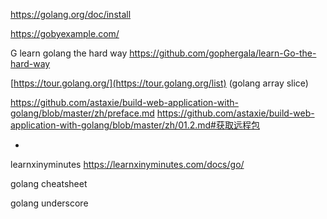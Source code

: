 
https://golang.org/doc/install

https://gobyexample.com/

G learn golang the hard way
https://github.com/gophergala/learn-Go-the-hard-way

[https://tour.golang.org/](https://tour.golang.org/list) (golang array slice)

https://github.com/astaxie/build-web-application-with-golang/blob/master/zh/preface.md
https://github.com/astaxie/build-web-application-with-golang/blob/master/zh/01.2.md#获取远程包

-

learnxinyminutes
https://learnxinyminutes.com/docs/go/

golang cheatsheet

golang underscore

